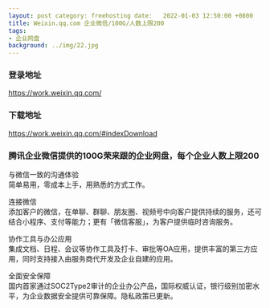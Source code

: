 ```yaml
---
layout: post category: freehosting date:   2022-01-03 12:50:00 +0800
title: Weixin.qq.com 企业微信/100G/人数上限200
tags:
- 企业网盘
background: ../img/22.jpg
---
```




### 登录地址<br>
https://work.weixin.qq.com/

### 下载地址<br>
https://work.weixin.qq.com/#indexDownload

### 腾讯企业微信提供的100G荣来跟的企业网盘，每个企业人数上限200<br>

与微信一致的沟通体验<br>
简单易用，零成本上手，用熟悉的方式工作。<br>

连接微信<br>
添加客户的微信，在单聊、群聊、朋友圈、视频号中向客户提供持续的服务，还可结合小程序、支付等能力；更有「微信客服」，为客户提供临时咨询服务。<br>

协作工具与办公应用<br>
集成文档、日程、会议等协作工具及打卡、审批等OA应用，提供丰富的第三方应用，同时支持接入由服务商代开发及企业自建的应用。<br>

全面安全保障<br>
国内首家通过SOC2Type2审计的企业办公产品，国际权威认证，银行级别加密水平，为企业数据安全提供可靠保障。隐私政策已更新。<br>